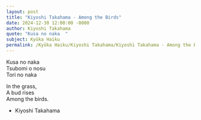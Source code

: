 ```yaml
---
layout: post
title: "Kiyoshi Takahama - Among the Birds"
date: 2024-12-30 12:00:00 -0000
author: Kiyoshi Takahama
quote: "Kusa no naka  "
subject: Kyōka Haiku
permalink: /Kyōka Haiku/Kiyoshi Takahama/Kiyoshi Takahama - Among the Birds
---
```


Kusa no naka  
Tsubomi o nosu  
Tori no naka  

In the grass,  
A bud rises  
Among the birds.

- Kiyoshi Takahama
